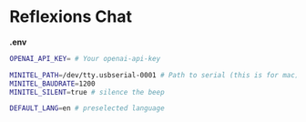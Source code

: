 # Reflexions Chat

**.env**
```bash
OPENAI_API_KEY= # Your openai-api-key

MINITEL_PATH=/dev/tty.usbserial-0001 # Path to serial (this is for mac)
MINITEL_BAUDRATE=1200
MINITEL_SILENT=true # silence the beep

DEFAULT_LANG=en # preselected language
```